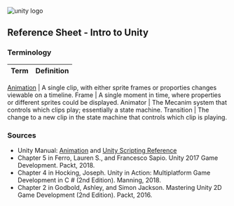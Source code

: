 



![unity logo](https://raw.githubusercontent.com/omundy/dig250-game-development/master/reference-sheets/images/unity-logo-293w.png)

## Reference Sheet - Intro to Unity 





### Terminology

Term | Definition
--- | ---

[Animation](https://docs.unity3d.com/Manual/AnimationClips.html) | A single clip, with either sprite frames or proporties changes viewable on a timeline. 
Frame | A single moment in time, where properties or different sprites could be displayed.
Animator | The Mecanim system that controls which clips play; essentially a state machine.
Transition | The change to a new clip in the state machine that controls which clip is playing. 





### Sources
* Unity Manual: [Animation](https://docs.unity3d.com/Manual/AnimationSection.html) and [Unity Scripting Reference](https://docs.unity3d.com/ScriptReference/index.html)
* Chapter 5 in Ferro, Lauren S., and Francesco Sapio. Unity 2017 Game Development. Packt, 2018.
* Chapter 4 in Hocking, Joseph. Unity in Action: Multiplatform Game Development in C # (2nd Edition). Manning, 2018.
* Chapter 2 in Godbold, Ashley, and Simon Jackson. Mastering Unity 2D Game Development (2nd Edition). Packt, 2016. 


